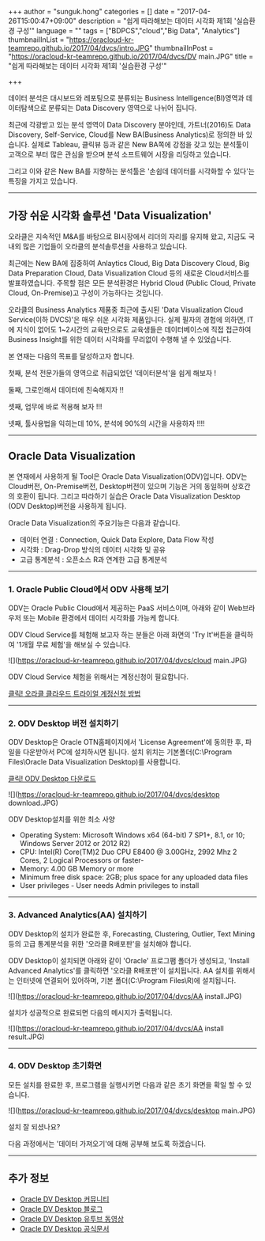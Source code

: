 +++
author = "sunguk.hong"
categories = []
date = "2017-04-26T15:00:47+09:00"
description = "쉽게 따라해보는 데이터 시각화 제1회 '실습환경 구성'"
language = ""
tags = ["BDPCS","cloud","Big Data", "Analytics"]
thumbnailInList = "https://oracloud-kr-teamrepo.github.io/2017/04/dvcs/intro.JPG"
thumbnailInPost = "https://oracloud-kr-teamrepo.github.io/2017/04/dvcs/DV main.JPG"
title = "쉽게 따라해보는 데이터 시각화 제1회 '실습환경 구성'"

+++

데이터 분석은 대시보드와 레포팅으로 분류되는 Business Intelligence(BI)영역과 데이터탐색으로 분류되는 Data Discovery 영역으로 나뉘어 집니다.

최근에 각광받고 있는 분석 영역이 Data Discovery 분야인데, 가트너(2016)도 Data Discovery, Self-Service, Cloud를 New BA(Business Analytics)로 정의한 바 있습니다.
실제로 Tableau, 클릭뷰 등과 같은 New BA쪽에 강점을 갖고 있는 분석툴이 고객으로 부터 많은 관심을 받으며 분석 소프트웨어 시장을 리딩하고 있습니다. 

그리고 이와 같은 New BA를 지향하는 분석툴은 '손쉽데 데이터를 시각화할 수 있다'는 특징을 가지고 있습니다. 
 
 
***	
## 가장 쉬운 시각화 솔루션 'Data Visualization'

오라클은 지속적인 M&A를 바탕으로 BI시장에서 리더의 자리를 유지해 왔고, 지금도 국내외 많은 기업들이 오라클의 분석솔루션을 사용하고 있습니다. 

최근에는 New BA에 집중하여 
Anlaytics Cloud, Big Data Discovery Cloud, Big Data Preparation Cloud, Data Visualization Cloud 등의 새로운 Cloud서비스를 발표하였습니다.
주목할 점은 모든 분석환경은 Hybrid Cloud (Public Cloud, Private Cloud, On-Premise)고 구성이 가능하다는 것입니다.

오라클의 Business Analytics 제품중 최근에 출시된 'Data Visualization Cloud Service(이하 DVCS)'은 매우 쉬운 시각화 제품입니다. 
실제 필자의 경험에 의하면, IT에 지식이 없어도 1~2시간의 교육만으로도 교육생들은 데이터베이스에 직접 접근하여 Business Insight를 위한 데이터 시각화를 무리없이 수행해 낼 수 있었습니다.

본 연재는 다음의 목표를 달성하고자 합니다. 

첫째, 분석 전문가들의 영역으로 취급되었던 '데이터분석'을 쉽게 해보자 !

둘째, 그로인해서 데이터에 친숙해지자 !!

셋째, 업무에 바로 적용해 보자 !!!

넷째, 툴사용법을 익히는데 10%, 분석에 90%의 시간을 사용하자 !!!!


***	
## Oracle Data Visualization 

본 연재에서 사용하게 될 Tool은 Oracle Data Visualization(ODV)입니다. ODV는 Cloud버전, On-Premise버전, Desktop버전이 있으며 기능은 거의 동일하며 상호간의 호환이 됩니다. 
그리고 따라하기 실습은 Oracle Data Visualization Desktop (ODV Desktop)버전을 사용하게 됩니다. 

Oracle Data Visualization의 주요기능은 다음과 같습니다. 

- 데이터 연결 : Connection, Quick Data Explore, Data Flow 작성
- 시각화 : Drag-Drop 방식의 데이터 시각화 및 공유
- 고급 통계분석 : 오픈소스 R과 연계한 고급 통계분석

		
***	
### 1. Oracle Public Cloud에서 ODV 사용해 보기

ODV는 Oracle Public Cloud에서 제공하는 PaaS 서비스이며, 아래와 같이 Web브라우저 또는 Mobile 환경에서 데이터 시각화를 가능케 합니다. 

ODV Cloud Service를 체험해 보고자 하는 분들은 아래 화면의 'Try It'버튼을 클릭하여 '1개월 무료 체험'을 해보실 수 있습니다. 
	
![](https://oracloud-kr-teamrepo.github.io/2017/04/dvcs/cloud main.JPG)	

ODV Cloud Service 체험을 위해서는 계정신청이 필요합니다. 

[클릭! 오라클 클라우드 트라이얼 계정신청 방법](http://www.oracloud.kr/post/accont)


***	
### 2. ODV Desktop 버전 설치하기


ODV Desktop은 Oracle OTN홈페이지에서 'License Agreement'에 동의한 후, 파일을 다운받아서 PC에 설치하시면 됩니다. 
설치 위치는 기본폴더(C:\Program Files\Oracle Data Visualization Desktop)를 사용합니다.

[클릭! ODV Desktop 다운로드](http://www.oracle.com/technetwork/middleware/oracle-data-visualization/downloads/oracle-data-visualization-desktop-2938957.html)

![](https://oracloud-kr-teamrepo.github.io/2017/04/dvcs/desktop download.JPG)	

ODV Desktop설치를 위한 최소 사양

- Operating System: Microsoft Windows x64 (64-bit) 7 SP1+, 8.1, or 10; Windows Server 2012 or 2012 R2)
- CPU: Intel(R) Core(TM)2 Duo CPU E8400 @ 3.00GHz, 2992 Mhz 2 Cores, 2 Logical Processors or faster-
- Memory: 4.00 GB Memory or more
- Minimum free disk space: 2GB; plus space for any uploaded data files
- User privileges - User needs Admin privileges to install


***
### 3. Advanced Analytics(AA) 설치하기

ODV Desktop의 설치가 완료한 후, Forecasting, Clustering, Outlier, Text Mining 등의 고급 통계분석을 위한 '오라클 R배포판'을 설치해야 합니다. 

ODV Desktop이 설치되면 아래와 같이 'Oracle' 프로그팸 폴더가 생성되고, 'Install Advanced Analytics'를 클릭하면 '오라클 R배포판'이 설치됩니다. AA 설치를 위해서는 인터넷에 연결되어 있어하며, 기본 폴더(C:\Program Files\R)에 설치됩니다.

![](https://oracloud-kr-teamrepo.github.io/2017/04/dvcs/AA install.JPG)	

설치가 성공적으로 완료되면 다음의 메시지가 출력됩니다. 

![](https://oracloud-kr-teamrepo.github.io/2017/04/dvcs/AA install result.JPG)	


***
### 4. ODV Desktop 초기화면

모든 설치를 완료한 후, 프로그램을 실행시키면 다음과 같은 초기 화면을 확일 할 수 있습니다. 

![](https://oracloud-kr-teamrepo.github.io/2017/04/dvcs/desktop main.JPG)	

설치 잘 되셨나요?

다음 과정에서는 '데이터 가져오기'에 대해 공부해 보도록 하겠습니다. 

***
## 추가 정보

- [Oracle DV Desktop 커뮤니티](https://community.oracle.com/community/business_intelligence/data-visualization)
- [Oracle DV Desktop 블로그](http://oracledataviz.blogspot.kr/)
- [Oracle DV Desktop 유투브 동영상](https://www.youtube.com/watch?v=WnDXCwa-OMo&list=PLOcpw36tp3yLJ5EK7U6EwXF6Z4jLYGmSF)
- [Oracle DV Desktop 공식문서](http://docs.oracle.com/cloud/latest/data-visualization-cloud/index.html)